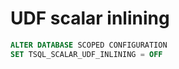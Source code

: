 # UDF scalar inlining

```sql
ALTER DATABASE SCOPED CONFIGURATION
SET TSQL_SCALAR_UDF_INLINING = OFF
```